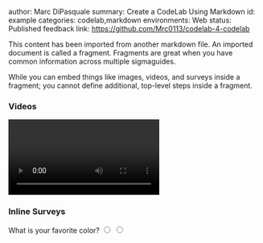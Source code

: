 author: Marc DiPasquale
summary: Create a CodeLab Using Markdown
id: example
categories: codelab,markdown
environments: Web
status: Published
feedback link: https://github.com/Mrc0113/codelab-4-codelab


This content has been imported from another markdown file. An imported document is called a fragment. Fragments are great when you have common information across multiple sigmaguides. 


While you can embed things like images, videos, and surveys inside a fragment; you cannot define additional, top-level steps inside a fragment. 

### Videos
<video id="dQw4w9WgXcQ"></video>

### Inline Surveys
<form>
  <name>What is your favorite color?</name>
  <input type="radio" value="Blue">
  <input type="radio" value="Green">
</form>
